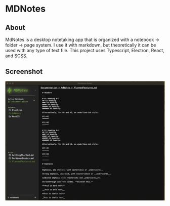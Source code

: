 # MDNotes

## About

MdNotes is a desktop notetaking app that is organized with a notebook -> folder -> page system.  I use it with markdown, but theoretically it can be used with any type of text file.  This project uses Typescript, Electron, React, and SCSS.

## Screenshot

![app screenshot](./screenshot.png)
